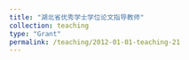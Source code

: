 ```yaml
---
title: "湖北省优秀学士学位论文指导教师"
collection: teaching
type: "Grant"
permalink: /teaching/2012-01-01-teaching-21
---
```

